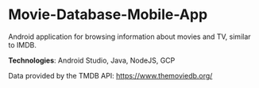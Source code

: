 # Movie-Database-Mobile-App

Android application for browsing information about movies and TV, similar to IMDB.

**Technologies**: Android Studio, Java, NodeJS, GCP

Data provided by the TMDB API: https://www.themoviedb.org/
